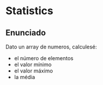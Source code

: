 # Statistics

## Enunciado

Dato un array de numeros, calculesé:

- el número de elementos
- el valor mínimo
- el valor máximo
- la média
